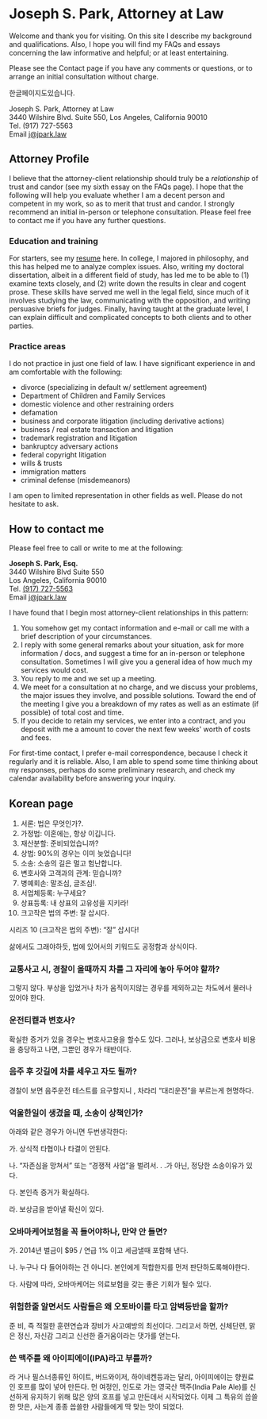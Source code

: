 # Joseph S. Park, Attorney at Law

Welcome and thank you for visiting. On this site I describe my background and qualifications. Also, I hope you will find my FAQs and essays concerning the law informative and helpful; or at least entertaining.

Please see the Contact page if you have any comments or questions, or to arrange an initial consultation without charge.

한글페이지도있습니다.

Joseph S. Park, Attorney at Law<br/>3440 Wilshire Blvd. Suite 550, Los Angeles, California 90010<br/>Tel. (917) 727-5563<br/>Email j@jpark.law

## Attorney Profile

I believe that the attorney-client relationship should truly be a _relationship_ of trust and candor (see my sixth essay on the FAQs page). I hope that the following will help you evaluate whether I am a decent person and competent in my work, so as to merit that trust and candor. I
strongly recommend an initial in-person or telephone consultation. Please feel free to contact me if you have any further questions.

### Education and training

For starters, see my <a href="http://www.jpark.law/curriculum-vitae.html">resume</a> here. In college, I majored in philosophy, and this has helped me to analyze complex issues. Also, writing my doctoral dissertation, albeit in a different field of study, has led me to be able to (1) examine texts closely, and (2) write down the results in clear and cogent prose. These skills have served me well in the legal field, since much of it involves studying the law, communicating with the opposition, and writing persuasive briefs for judges. Finally, having taught at the graduate level, I can explain difficult and complicated concepts to both clients and to other parties.

### Practice areas

I do not practice in just one field of law. I have significant experience in and am comfortable with the following:

- divorce (specializing in default w/ settlement agreement)
- Department of Children and Family Services
- domestic violence and other restraining orders
- defamation
- business and corporate litigation (including derivative actions)
- business / real estate transaction and litigation
- trademark registration and litigation
- bankruptcy adversary actions
- federal copyright litigation
- wills & trusts
- immigration matters
- criminal defense (misdemeanors)

I am open to limited representation in other fields as well. Please do not hesitate to ask.

## How to contact me

Please feel free to call or write to me at the following:

**Joseph S. Park, Esq.** <br/>3440 Wilshire Blvd Suite 550 <br/>​Los Angeles, California 90010 <br/>Tel. <a href="tel:(917)%20727-5563">(917) 727-5563</a> <br/>Email j@jpark.law</div>

I have found that I begin most attorney-client relationships in this pattern:

1. You somehow get my contact information and e-mail or call me with a brief description of your circumstances.
2. I reply with some general remarks about your situation, ask for more information / docs, and suggest a time for an in-person or telephone consultation. Sometimes I will give you a general idea of how much my services would cost.
3. You reply to me and we set up a meeting.
4. We meet for a consultation at no charge, and we discuss your problems, the major issues they involve, and possible solutions. Toward the end of the meeting I give you a breakdown of my rates as well as an estimate (if possible) of total cost and time.
5. If you decide to retain my services, we enter into a contract, and you deposit with me a amount to cover the next few weeks' worth of costs and fees.

For first-time contact, I prefer e-mail correspondence, because I check it regularly and it is reliable. Also, I am able to spend some time thinking about my responses, perhaps do some preliminary research, and check my calendar availability before answering your inquiry.

## Korean page

1. 서론: 법은 무엇인가?.
2. 가정법: 이혼에는, 항상 이깁니다.
3. 재산분할: 준비되었습니까?
4. 상법: 90%의 경우는 이미 늦었습니다!
5. 소송: 소송의 길은 멀고 험난합니다.
6. 변호사와 고객과의 관계: 믿습니까?
7. 병예회손: 말조심, 글조심!.
8. 서업체등록: 누구세요?
9. 상표등록: 내 상표의 고유성을 지키라!
10. 크고작은 법의 주변: 잘 삽시다.

시리즈 10 (크고작은 법의 주변): “잘” 삽시다!

삶에서도 그래야하듯, 법에 있어서의 키워드도 공정함과 상식이다.

### 교통사고 시, 경찰이 올때까지 차를 그 자리에 놓아 두어야 할까?

그렇지 않다. 부상을 입었거나 차가 움직이지않는 경우를 제외하고는 차도에서 물러나 있어야 한다.

### 운전티켙과 변호사?

확실한 증거가 있을 경우는 변호사고용을 할수도 있다. 그러나, 보상금으로 변호사 비용을 충당하고 나면, 그뿐인 경우가 태반이다.

### 음주 후 갓길에 차를 세우고 자도 될까?

경찰이 보면 음주운전 테스트를 요구할지니 , 차라리 “대리운전”을 부르는게 현명하다.

### 억울한일이 생겼을 때, 소송이 상책인가?

아래와 같은 경우가 아니면 두번생각한다:

가. 상식적 타협이나 타결이 안된다.

나. “자존심을 망쳐서” 또는 “경쟁적 사업”을 벌려서. . .가 아닌, 정당한 소송이유가 있다.

다. 본인측 증거가 확실하다.

라. 보상금을 받아낼 확신이 있다.

### 오바마케어보험을 꼭 들어야하나, 만약 안 들면?

가. 2014년 벌금이 $95 / 연급 1% 이고 세금낼때 포함해 낸다.

나. 누구나 다 들어야하는 건 아니다. 본인에게 적합한지를 먼저 판단하도록해야한다.

다. 사람에 따라, 오바마케어는 의료보험을 갖는 좋은 기회가 될수 있다.

### 위험한줄 알면서도 사람들은 왜 오토바이를 타고 암벽등반을 할까?

준 비, 즉 적절한 훈련연습과 장비가 사고예방의 최선이다. 그리고서 하면, 신체단련, 맑은 정신, 자신감 그리고 신선한 즐거움이라는 댓가를 얻는다.

### 쓴 맥주를 왜 아이피에이(IPA)라고 부를까?

라 거나 필스너종류인 하이트, 버드와이저, 하이네켄등과는 달리, 아이피에이는 향원료인 호프를 많이 넣어 만든다. 먼 여정인, 인도로 가는 영국산 맥주(India Pale Ale)를 신선하게 유지하기 위해 많은 양의 호프를 넣고 만든데서 시작되었다. 이제 그 특유의 씁쓸한 맛은, 사는게 종종 씁쓸한 사람들에게 딱 맞는 맛이 되었다.
